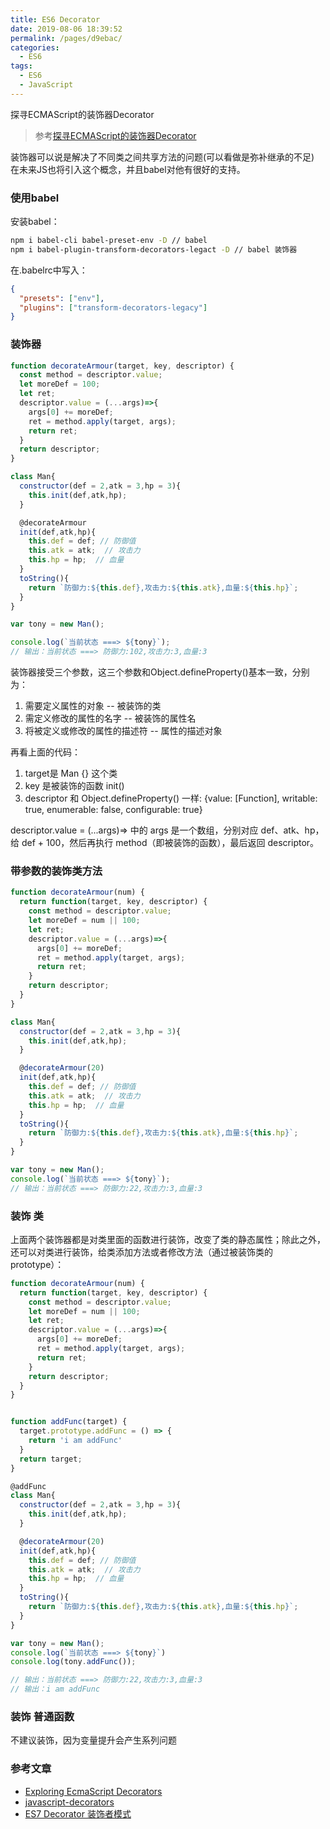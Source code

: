 ```yaml
---
title: ES6 Decorator
date: 2019-08-06 18:39:52
permalink: /pages/d9ebac/
categories:
  - ES6
tags:
  - ES6
  - JavaScript
---
```

 探寻ECMAScript的装饰器Decorator

> 参考[探寻ECMAScript的装饰器Decorator](https://github.com/rccoder/blog/issues/23)

装饰器可以说是解决了不同类之间共享方法的问题(可以看做是弥补继承的不足)  
在未来JS也将引入这个概念，并且babel对他有很好的支持。

### 使用babel

安装babel： 

```bash
npm i babel-cli babel-preset-env -D // babel
npm i babel-plugin-transform-decorators-legact -D // babel 装饰器
```

在.babelrc中写入：  

```json
{
  "presets": ["env"],
  "plugins": ["transform-decorators-legacy"]
}
```

### 装饰器

```js
function decorateArmour(target, key, descriptor) {
  const method = descriptor.value;
  let moreDef = 100;
  let ret;
  descriptor.value = (...args)=>{
    args[0] += moreDef;
    ret = method.apply(target, args);
    return ret;
  }
  return descriptor;
}

class Man{
  constructor(def = 2,atk = 3,hp = 3){
    this.init(def,atk,hp);
  }

  @decorateArmour
  init(def,atk,hp){
    this.def = def; // 防御值
    this.atk = atk;  // 攻击力
    this.hp = hp;  // 血量
  }
  toString(){
    return `防御力:${this.def},攻击力:${this.atk},血量:${this.hp}`;
  }
}

var tony = new Man();

console.log(`当前状态 ===> ${tony}`);
// 输出：当前状态 ===> 防御力:102,攻击力:3,血量:3
```

装饰器接受三个参数，这三个参数和Object.defineProperty()基本一致，分别为：  
1. 需要定义属性的对象 -- 被装饰的类
2. 需定义修改的属性的名字 -- 被装饰的属性名
3. 将被定义或修改的属性的描述符 -- 属性的描述对象

再看上面的代码：  
1. target是 Man {} 这个类
2. key 是被装饰的函数 init()
3. descriptor 和 Object.defineProperty() 一样: {value: [Function], writable: true, enumerable: false, configurable: true}

descriptor.value = (...args)=> 中的 args 是一个数组，分别对应 def、atk、hp，给 def + 100，然后再执行 method（即被装饰的函数），最后返回 descriptor。

### 带参数的装饰类方法

```js
function decorateArmour(num) {
  return function(target, key, descriptor) {
    const method = descriptor.value;
    let moreDef = num || 100;
    let ret;
    descriptor.value = (...args)=>{
      args[0] += moreDef;
      ret = method.apply(target, args);
      return ret;
    }
    return descriptor;
  }
}

class Man{
  constructor(def = 2,atk = 3,hp = 3){
    this.init(def,atk,hp);
  }

  @decorateArmour(20)
  init(def,atk,hp){
    this.def = def; // 防御值
    this.atk = atk;  // 攻击力
    this.hp = hp;  // 血量
  }
  toString(){
    return `防御力:${this.def},攻击力:${this.atk},血量:${this.hp}`;
  }
}

var tony = new Man();
console.log(`当前状态 ===> ${tony}`);
// 输出：当前状态 ===> 防御力:22,攻击力:3,血量:3
```

### 装饰 类

上面两个装饰器都是对类里面的函数进行装饰，改变了类的静态属性；除此之外，还可以对类进行装饰，给类添加方法或者修改方法（通过被装饰类的 prototype）：

```js
function decorateArmour(num) {
  return function(target, key, descriptor) {
    const method = descriptor.value;
    let moreDef = num || 100;
    let ret;
    descriptor.value = (...args)=>{
      args[0] += moreDef;
      ret = method.apply(target, args);
      return ret;
    }
    return descriptor;
  }
}


function addFunc(target) {
  target.prototype.addFunc = () => {
  	return 'i am addFunc'
  }
  return target;
}

@addFunc
class Man{
  constructor(def = 2,atk = 3,hp = 3){
    this.init(def,atk,hp);
  }

  @decorateArmour(20)
  init(def,atk,hp){
    this.def = def; // 防御值
    this.atk = atk;  // 攻击力
    this.hp = hp;  // 血量
  }
  toString(){
    return `防御力:${this.def},攻击力:${this.atk},血量:${this.hp}`;
  }
}

var tony = new Man();
console.log(`当前状态 ===> ${tony}`)
console.log(tony.addFunc());

// 输出：当前状态 ===> 防御力:22,攻击力:3,血量:3
// 输出：i am addFunc
```

### 装饰 普通函数

不建议装饰，因为变量提升会产生系列问题


### 参考文章

* [Exploring EcmaScript Decorators](https://medium.com/google-developers/exploring-es7-decorators-76ecb65fb841#.g89gf2jx5)
* [javascript-decorators](https://github.com/wycats/javascript-decorators)
* [ES7 Decorator 装饰者模式](https://fed.taobao.org/)
